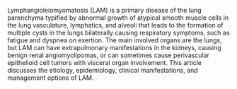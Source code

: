 Lymphangioleiomyomatosis (LAM) is a primary disease of the lung parenchyma typified by abnormal growth of atypical smooth muscle cells in the lung vasculature, lymphatics, and alveoli that leads to the formation of multiple cysts in the lungs bilaterally causing respiratory symptoms, such as fatigue and dyspnea on exertion. The main involved organs are the lungs, but LAM can have extrapulmonary manifestations in the kidneys, causing benign renal angiomyolipomas, or can sometimes cause perivascular epithelioid cell tumors with visceral organ involvement. This article discusses the etiology, epidemiology, clinical manifestations, and management options of LAM.